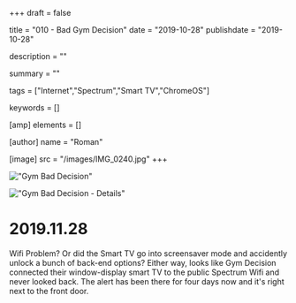 +++
draft = false

title = "010 - Bad Gym Decision"
date = "2019-10-28"
publishdate = "2019-10-28"

description = ""

summary = ""

tags = ["Internet","Spectrum","Smart TV","ChromeOS"]

keywords = []

[amp]
    elements = []

[author]
    name = "Roman"

[image]
    src = "/images/IMG_0240.jpg"
+++

!["Gym Bad Decision"](/images/IMG_0240.jpg)

!["Gym Bad Decision - Details"](/images/IMG_0240-detail.jpg)

# 2019.11.28

Wifi Problem? Or did the Smart TV go into screensaver mode and accidently unlock a bunch of back-end options? Either way, looks like Gym Decision connected their window-display smart TV to the public Spectrum Wifi and never looked back. The alert has been there for four days now and it's right next to the front door.

